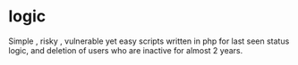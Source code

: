 # logic


Simple , risky , vulnerable yet easy scripts written in php for last seen status logic, and deletion of users who are inactive for almost 2 years.
